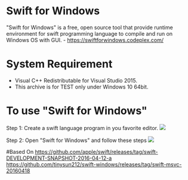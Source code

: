 # Swift for Windows
"Swift for Windows" is a free, open source tool that provide runtime environment for swift programming language to compile and run on Windows OS with GUI. - https://swiftforwindows.codeplex.com/

# System Requirement 

* Visual C++ Redistributable for Visual Studio 2015.
* This archive is for TEST only under Windows 10 64bit.

# To use "Swift for Windows"
Step 1: Create a swift language program in you favorite editor.
![](https://www.codeplex.com/Download?ProjectName=swiftforwindows&DownloadId=1564858)

Step 2: Open "Swift for Windows" and follow these steps
![](https://www.codeplex.com/Download?ProjectName=swiftforwindows&DownloadId=1566814)

#Based On
https://github.com/apple/swift/releases/tag/swift-DEVELOPMENT-SNAPSHOT-2016-04-12-a
https://github.com/tinysun212/swift-windows/releases/tag/swift-msvc-20160418
